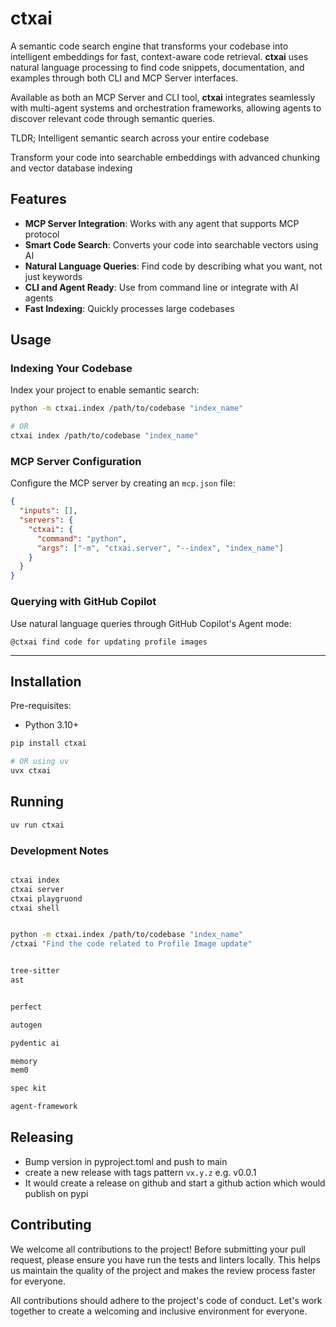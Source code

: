 # ctxai

A semantic code search engine that transforms your codebase into intelligent embeddings for fast, context-aware code retrieval. **ctxai** uses natural language processing to find code snippets, documentation, and examples through both CLI and MCP Server interfaces.

Available as both an MCP Server and CLI tool, **ctxai** integrates seamlessly with multi-agent systems and orchestration frameworks, allowing agents to discover relevant code through semantic queries.

TLDR; Intelligent semantic search across your entire codebase

Transform your code into searchable embeddings with advanced chunking and vector database indexing

## Features

- **MCP Server Integration**: Works with any agent that supports MCP protocol
- **Smart Code Search**: Converts your code into searchable vectors using AI
- **Natural Language Queries**: Find code by describing what you want, not just keywords
- **CLI and Agent Ready**: Use from command line or integrate with AI agents
- **Fast Indexing**: Quickly processes large codebases

## Usage

### Indexing Your Codebase

Index your project to enable semantic search:

```bash
python -m ctxai.index /path/to/codebase "index_name"

# OR
ctxai index /path/to/codebase "index_name"
```

### MCP Server Configuration

Configure the MCP server by creating an `mcp.json` file:

```json
{
  "inputs": [],
  "servers": {
    "ctxai": {
      "command": "python",
      "args": ["-m", "ctxai.server", "--index", "index_name"]
    }
  }
}
```

### Querying with GitHub Copilot

Use natural language queries through GitHub Copilot's Agent mode:

```
@ctxai find code for updating profile images
```

---

## Installation

Pre-requisites:

- Python 3.10+

```bash
pip install ctxai

# OR using uv
uvx ctxai
```

## Running

```bash
uv run ctxai
```

### Development Notes

```bash

ctxai index
ctxai server
ctxai playgruond
ctxai shell


python -m ctxai.index /path/to/codebase "index_name"
/ctxai "Find the code related to Profile Image update"


tree-sitter
ast


perfect

autogen

pydentic ai

memory
mem0

spec kit

agent-framework


```

## Releasing

- Bump version in pyproject.toml and push to main
- create a new release with tags pattern `vx.y.z` e.g. v0.0.1
- It would create a release on github and start a github action which would publish on pypi

## Contributing

We welcome all contributions to the project! Before submitting your pull request, please ensure you have run the tests and linters locally. This helps us maintain the quality of the project and makes the review process faster for everyone.

All contributions should adhere to the project's code of conduct. Let's work together to create a welcoming and inclusive environment for everyone.
